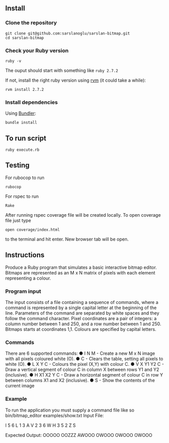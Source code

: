 ## Install

### Clone the repository

```shell
git clone git@github.com:sarslanoglu/sarslan-bitmap.git
cd sarslan-bitmap
```

### Check your Ruby version

```shell
ruby -v
```

The ouput should start with something like `ruby 2.7.2`

If not, install the right ruby version using [rvm](https://github.com/rvm/rvm) (it could take a while):

```shell
rvm install 2.7.2
```

### Install dependencies

Using [Bundler](https://github.com/bundler/bundler):

```shell
bundle install
```

## To run script

```shell
ruby execute.rb
```

## Testing

For rubocop to run

```shell
rubocop
```

For rspec to run

```shell
Rake
```

After running rspec coverage file will be created locally. To open coverage file just type

```shell
open coverage/index.html
```

to the terminal and hit enter. New browser tab will be open.


## Instructions

Produce a Ruby program that simulates a basic interactive bitmap editor. Bitmaps are
represented as an M x N matrix of pixels with each element representing a colour.

### Program input
The input consists of a file containing a sequence of commands, where a command is
represented by a single capital letter at the beginning of the line. Parameters of the
command are separated by white spaces and they follow the command character.
Pixel coordinates are a pair of integers: a column number between 1 and 250, and a
row number between 1 and 250. Bitmaps starts at coordinates 1,1. Colours are
specified by capital letters.

### Commands
There are 6 supported commands:
● I N M - Create a new M x N image with all pixels coloured white (O).
● C - Clears the table, setting all pixels to white (O).
● L X Y C - Colours the pixel (X,Y) with colour C.
● V X Y1 Y2 C - Draw a vertical segment of colour C in column X between rows Y1
and Y2 (inclusive).
● H X1 X2 Y C - Draw a horizontal segment of colour C in row Y between columns
X1 and X2 (inclusive).
● S - Show the contents of the current image

### Example
To run the application you must supply a command file like so bin/bitmap_editor
examples/show.txt
Input File:

I 5 6
L 1 3 A
V 2 3 6 W
H 3 5 2 Z
S

Expected Output:
OOOOO
OOZZZ
AWOOO
OWOOO
OWOOO
OWOOO
